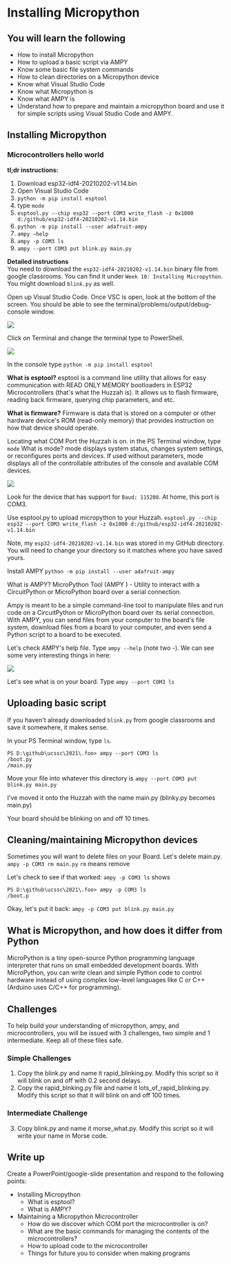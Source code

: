 # Installing Micropython

## You will learn the following 
* How to install Micropython 
* How to upload a basic script via AMPY
* Know some basic file system commands
* How to clean directories on a Micropython device 
* Know what Visual Studio Code
* Know what Micropython is
* Know what AMPY is
* Understand how to prepare and maintain a micropython board and use it for simple scripts using Visual Studio Code and AMPY. 

## Installing Micropython
### Microcontrollers hello world
**tl;dr instructions:** 

1. Download esp32-idf4-20210202-v1.14.bin
2. Open Visual Studio Code
3. `python -m pip install esptool `
4. type `mode`  
5. `esptool.py --chip esp32 --port COM3 write_flash -z 0x1000 d:/github/esp32-idf4-20210202-v1.14.bin `
6. `python -m pip install --user adafruit-ampy`
7. `ampy –help` 
8. `ampy -p COM3 ls` 
9. `ampy --port COM3 put blink.py main.py` 

**Detailed instructions**   
You need to download the `esp32-idf4-20210202-v1.14.bin` binary file from google classrooms. You can find it under `Week 10: Installing Micropython`. You might download `blink.py` as well. 

Open up Visual Studio Code. Once VSC is open, look at the bottom of the screen. You should be able to see the terminal/problems/output/debug-console window. 

![](2021-04-18-11-26-48.png)

Click on Terminal and change the terminal type to PowerShell. 

![](2021-04-18-11-27-10.png)

In the console type `python -m pip install esptool`

**What is esptool?** esptool is a command line utility that allows for easy communication with READ ONLY MEMORY bootloaders in ESP32 Microcontrollers (that's what the Huzzah is). It allows us to flash firmware, reading back firmware, querying chip parameters, and etc. 

**What is firmware?** Firmware is data that is stored on a computer or other hardware device's ROM (read-only memory) that provides instruction on how that device should operate.

Locating what COM Port the Huzzah is on. 
in the PS Terminal window, type `mode`
What is mode? mode displays system status, changes system settings, or reconfigures ports and devices. If used without parameters, mode displays all of the controllable attributes of the console and available COM devices. 

![](2021-04-18-11-28-09.png)

Look for the device that has support for `Baud: 115200`. At home, this port is COM3. 



Use esptool.py to upload micropython to your Huzzah. 
`esptool.py --chip esp32 --port COM3 write_flash -z 0x1000 d:/github/esp32-idf4-20210202-v1.14.bin`

Note, my `esp32-idf4-20210202-v1.14.bin` was stored in my GitHub directory. You will need to change your directory so it matches where you have saved yours. 

Install AMPY 
`python -m pip install --user adafruit-ampy`

What is AMPY? MicroPython Tool (AMPY ) - Utility to interact with a CircuitPython or MicroPython board over a serial connection.

Ampy is meant to be a simple command-line tool to manipulate files and run code on a CircuitPython or MicroPython board over its serial connection. With AMPY, you can send files from your computer to the board's file system, download files from a board to your computer, and even send a Python script to a board to be executed.

Let's check AMPY's help file. Type `ampy --help` (note two -). We can see some very interesting things in here: 

![](2021-04-18-11-29-02.png)
 

Let's see what is on your board. Type `ampy --port COM3 ls`

## Uploading basic script
If you haven't already downloaded `blink.py` from google classrooms and save it somewhere, it makes sense. 

In your PS Terminal window, type `ls`. 

```
PS D:\github\ucssc\2021\.foo> ampy --port COM3 ls
/boot.py
/main.py
```

Move your file into whatever this directory is `ampy --port COM3 put blink.py main.py`

I've moved it onto the Huzzah with the name main.py (blinky.py becomes main.py)

Your board should be blinking on and off 10 times. 

## Cleaning/maintaining Micropython devices 
Sometimes you will want to delete files on your Board. Let's delete main.py. `ampy -p COM3 rm main.py` 
`rm` means remove

Let's check to see if that worked: `ampy -p COM3 ls` shows 
```
PS D:\github\ucssc\2021\.foo> ampy -p COM3 ls        
/boot.p
```
Okay, let's put it back: 
`ampy -p COM3 put blink.py main.py`

## What is Micropython, and how does it differ from Python
MicroPython is a tiny open-source Python programming language interpreter that runs on small embedded development boards.  With MicroPython, you can write clean and simple Python code to control hardware instead of using complex low-level languages like C or C++ (Arduino uses C/C++ for programming).

## Challenges
To help build your understanding of micropython, ampy, and microcontrollers, you will be issued with 3 challenges, two simple and 1 intermediate. Keep all of these files safe. 
### Simple Challenges
1. Copy the blink.py and name it rapid_blinking.py. Modify this script so it will blink on and off with 0.2 second delays. 
2. Copy the rapid_blnking.py file and name it lots_of_rapid_blinking.py. Modify this script so that it will blink on and off 100 times. 
### Intermediate Challenge
3. Copy blink.py and name it morse_what.py. Modify this script so it will write your name in Morse code. 

## Write up

Create a PowerPoint/google-slide presentation and respond to the following points: 

* Installing Micropython
  * What is esptool?
  * What is AMPY?
* Maintaining a Micropython Microcontroller
  * How do we discover which COM port the microcontroller is on?
  * What are the basic commands for managing the contents of the microcontrollers?
  * How to upload code to the microcontroller
  * Things for future you to consider when making programs

